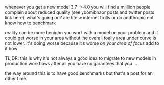 whenever you get a new model 3.7 -> 4.0 you will find a miillion people complain about reduced quality (see ybomibnaor posts and twitter posts  link here). what's going on? are htese internet trolls or do andthropic not know how to benchmark 

reality can be more benighn 
you work with a model on your problem and it could get worse in your area without the overall toally area under curve is not lower. it's doing worse because it's worse *on your area of focus* add to it how 

TL;DR: this is why it's not always a good idea to migrate to new models in production workflows after all you have no garantees that you ...


the way around this is to have good benchmarks but that's a post for an other time. 
